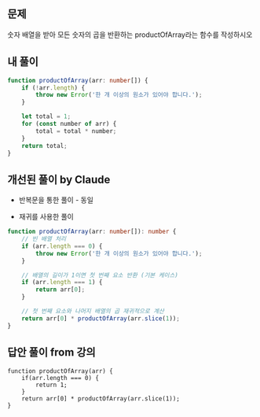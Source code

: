 ## 문제

숫자 배열을 받아 모든 숫자의 곱을 반환하는 productOfArray라는 함수를 작성하시오

## 내 풀이

```typescript
function productOfArray(arr: number[]) {
	if (!arr.length) {
		throw new Error('한 개 이상의 원소가 있어야 합니다.');
	}

	let total = 1;
	for (const number of arr) {
		total = total * number;
	}
	return total;
}
```

## 개선된 풀이 by Claude

- 반복문을 통한 풀이 - 동일

- 재귀를 사용한 풀이

```typescript
function productOfArray(arr: number[]): number {
	// 빈 배열 처리
	if (arr.length === 0) {
		throw new Error('한 개 이상의 원소가 있어야 합니다.');
	}

	// 배열의 길이가 1이면 첫 번째 요소 반환 (기본 케이스)
	if (arr.length === 1) {
		return arr[0];
	}

	// 첫 번째 요소와 나머지 배열의 곱 재귀적으로 계산
	return arr[0] * productOfArray(arr.slice(1));
}
```

## 답안 풀이 from 강의

```
function productOfArray(arr) {
    if(arr.length === 0) {
        return 1;
    }
    return arr[0] * productOfArray(arr.slice(1));
}
```
